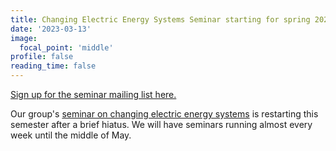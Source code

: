 ```yaml
---
title: Changing Electric Energy Systems Seminar starting for spring 2023
date: '2023-03-13'
image:
  focal_point: 'middle'
profile: false
reading_time: false
---
```

[Sign up for the seminar mailing list here.](https://docs.google.com/forms/d/e/1FAIpQLSeLvsmX7jnGa7BmEs7aQu1OdYwyCqBFkcoO6X9enLhIunNQfg/viewform?usp=send_form)

<!--more-->

Our group's [seminar on changing electric energy systems](https://eesg.mit.edu/eesg_seminar_page/) is restarting this semester after a brief hiatus. We will have seminars running almost every week until the middle of May.

